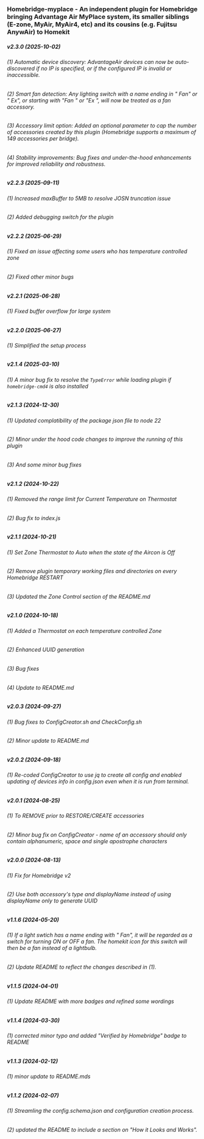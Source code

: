 ### Homebridge-myplace - An independent plugin for Homebridge bringing Advantage Air MyPlace system, its smaller siblings (E-zone, MyAir, MyAir4, etc) and its cousins (e.g. Fujitsu AnywAir) to Homekit
##### v2.3.0 (2025-10-02)

###### (1) Automatic device discovery: AdvantageAir devices can now be auto-discovered if no IP is specified, or if the configured IP is invalid or inaccessible.
###### (2) Smart fan detection: Any lighting switch with a name ending in " Fan" or " Ex", or starting with "Fan " or "Ex ", will now be treated as a fan accessory.
###### (3) Accessory limit option: Added an optional parameter to cap the number of accessories created by this plugin (Homebridge supports a maximum of 149 accessories per bridge).
###### (4) Stability improvements: Bug fixes and under-the-hood enhancements for improved reliability and robustness.

##### v2.2.3 (2025-09-11)

###### (1) Increased maxBuffer to 5MB to resolve JOSN truncation issue               
###### (2) Added debugging switch for the plugin

##### v2.2.2 (2025-06-29)

###### (1) Fixed an issue affecting some users who has temperature controlled zone                
###### (2) Fixed other minor bugs

##### v2.2.1 (2025-06-28)

###### (1) Fixed buffer overflow for large system

##### v2.2.0 (2025-06-27)

###### (1) Simplified the setup process

##### v2.1.4 (2025-03-10)

###### (1) A minor bug fix to resolve the `TypeError` while loading plugin if `homebridge-cmd4` is also installed

##### v2.1.3 (2024-12-30)

###### (1) Updated complatibility of the package json file to node 22   
###### (2) Minor under the hood code changes to improve the running of this plugin
###### (3) And some minor bug fixes

##### v2.1.2 (2024-10-22)

###### (1) Removed the range limit for Current Temperature on Thermostat                                      
###### (2) Bug fix to index.js

##### v2.1.1 (2024-10-21)

###### (1) Set Zone Thermostat to Auto when the state of the Aircon is Off
###### (2) Remove plugin temporary working files and directories on every Homebridge RESTART
###### (3) Updated the Zone Control section of the README.md

##### v2.1.0 (2024-10-18)

###### (1) Added a Thermostat on each temperature controlled Zone
###### (2) Enhanced UUID generation
###### (3) Bug fixes
###### (4) Update to README.md

##### v2.0.3 (2024-09-27)

###### (1) Bug fixes to ConfigCreator.sh and CheckConfig.sh
###### (2) Minor update to README.md

##### v2.0.2 (2024-09-18)

###### (1) Re-coded ConfigCreator to use jq to create all config and enabled updating of devices info in config.json even when it is run from terminal.

##### v2.0.1 (2024-08-25)

###### (1) To REMOVE prior to RESTORE/CREATE accessories
###### (2) Minor bug fix on ConfigCreator - name of an accessory should only contain alphanumeric, space and single apostrophe characters

##### v2.0.0 (2024-08-13)

###### (1) Fix for Homebridge v2
###### (2) Use both accessory's type and displayName instead of using displayName only to generate UUID

##### v1.1.6 (2024-05-20)

###### (1) If a light swtich has a name ending with " Fan", it will be regarded as a switch for turning ON or OFF a fan.  The homekit icon for this switch will then be a fan instead of a lightbulb.
###### (2) Update README to reflect the changes described in (1).

##### v1.1.5 (2024-04-01)

###### (1) Update README with more badges and refined some wordings

##### v1.1.4 (2024-03-30)

###### (1) corrected minor typo and added "Verified by Homebridge" badge to README

##### v1.1.3 (2024-02-12)

###### (1) minor update to README.mds

##### v1.1.2 (2024-02-07)

###### (1) Streamling the config.schema.json and configuration creation process.
###### (2) updated the README to include a section on "How it Looks and Works".
